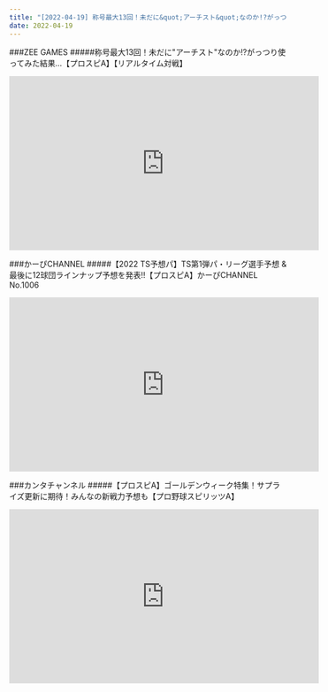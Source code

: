```yaml
---
title: "[2022-04-19] 称号最大13回！未だに&quot;アーチスト&quot;なのか!?がっつり使ってみた結果…【プロスピA】【リアルタイム対戦】 他"
date: 2022-04-19
---
```

###ZEE GAMES
#####称号最大13回！未だに&quot;アーチスト&quot;なのか!?がっつり使ってみた結果…【プロスピA】【リアルタイム対戦】
<iframe width="560" height="315" src="https://www.youtube.com/embed/HNuycrAiRbo" frameborder="0" allow="accelerometer; autoplay; clipboard-write; encrypted-media; gyroscope; picture-in-picture" allowfullscreen></iframe>

###かーぴCHANNEL
#####【2022 TS予想パ】TS第1弾パ・リーグ選手予想 &amp; 最後に12球団ラインナップ予想を発表!!【プロスピA】かーぴCHANNEL No.1006
<iframe width="560" height="315" src="https://www.youtube.com/embed/gcS5Gb2sAYw" frameborder="0" allow="accelerometer; autoplay; clipboard-write; encrypted-media; gyroscope; picture-in-picture" allowfullscreen></iframe>

###カンタチャンネル
#####【プロスピA】ゴールデンウィーク特集！サプライズ更新に期待！みんなの新戦力予想も【プロ野球スピリッツA】
<iframe width="560" height="315" src="https://www.youtube.com/embed/WJ33S1_9oaY" frameborder="0" allow="accelerometer; autoplay; clipboard-write; encrypted-media; gyroscope; picture-in-picture" allowfullscreen></iframe>

